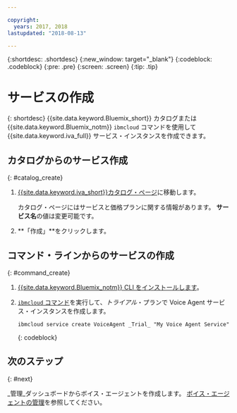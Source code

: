 ```yaml
---

copyright:
  years: 2017, 2018
lastupdated: "2018-08-13"

---
```


{:shortdesc: .shortdesc}
{:new_window: target="_blank"}
{:codeblock: .codeblock}
{:pre: .pre}
{:screen: .screen}
{:tip: .tip}


# サービスの作成

{: shortdesc}
{{site.data.keyword.Bluemix_short}} カタログまたは {{site.data.keyword.Bluemix_notm}} `ibmcloud` コマンドを使用して {{site.data.keyword.iva_full}} サービス・インスタンスを作成できます。

## カタログからのサービス作成
{: #catalog_create}

1. [{{site.data.keyword.iva_short}}カタログ・ページ](https://console.bluemix.net/catalog/services/voice-agent-with-watson)に移動します。

   カタログ・ページにはサービスと価格プランに関する情報があります。 **サービス名**の値は変更可能です。

2. **「作成」**をクリックします。

## コマンド・ラインからのサービスの作成
{: #command_create}

1. [{{site.data.keyword.Bluemix_notm}} CLI をインストールします](../../cli/index.html#overview)。

2. [`ibmcloud` コマンド](../../cli/idt/commands.html#idt-cli)を実行して、_トライアル_・プランで Voice Agent サービス・インスタンスを作成します。

   ```
   ibmcloud service create VoiceAgent _Trial_ "My Voice Agent Service"
   ```
   {: codeblock}

## 次のステップ
{: #next}

_管理_ダッシュボードからボイス・エージェントを作成します。 [ボイス・エージェントの管理](managing.html)を参照してください。
